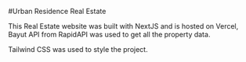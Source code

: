 #Urban Residence Real Estate 

This Real Estate website was built with NextJS and is hosted on Vercel, Bayut API from RapidAPI was used to get all the property data.

Tailwind CSS was used to style the project.
